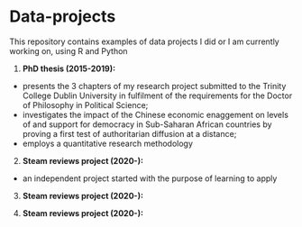 # Data-projects
This repository contains examples of data projects I did or I am currently working on, using R and Python

1. <b>PhD thesis (2015-2019): </b> 
  - presents the 3 chapters of my research project submitted to the Trinity College Dublin University in fulfilment of the requirements for the Doctor of Philosophy in Political Science;
  - investigates the impact of the Chinese economic enaggement on levels of and support for democracy in Sub-Saharan African countries by proving a first test of authoritarian diffusion at a distance;
  - employs a quantitative research methodology 

2. <b>Steam reviews project (2020-):</b>
  - an independent project started with the purpose of learning to apply 

3. <b>Steam reviews project (2020-):</b>



4. <b>Steam reviews project (2020-):</b>
